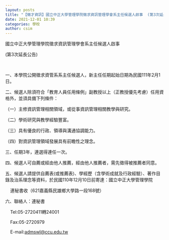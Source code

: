 ```yaml
---
layout: posts
title: "【徵才資訊】國立中正大學管理學院徵求資訊管理學會系主任候選人啟事  (第3次延長公告)"
date: 2021-12-01 10:39
categories: 學校
author: csim
---
```


國立中正大學管理學院徵求資訊管理學會系主任候選人啟事

(第3次延長公告)

 

一、本學院公開徵求資管系系主任候選人，新主任任期起始日期為民國111年2月1日。

二、候選人除須符合「教育人員任用條例」副教授以上（正教授優先考慮）任用資格外，並須具備下列條件：

（一）主修資訊管理相關領域，或從事資訊管理相關教學與研究。

（二）學術研究與教學經驗豐富。

（三）具有優良的行政、領導與溝通協調能力。

（四）對資訊管理領域發展具有前瞻性之理念。

三、任期3年，連選得連任一次。

四、候選人可自薦或經由他人推薦，經由他人推薦者，需先徵得被推薦者同意。

五、候選人請提供自薦表(或推薦表)、學經歷（含學術成就及行政經驗）、著作目錄及治系理念等資料，於民國110年12月10日前寄達：國立中正大學管理學院

    連秘書收（621嘉義縣民雄鄉大學路一段168號）

六、聯絡人：連秘書

    Tel:05-2720411轉24001

    Fax:05-2720979

    E-mail:admswl@ccu.edu.tw
